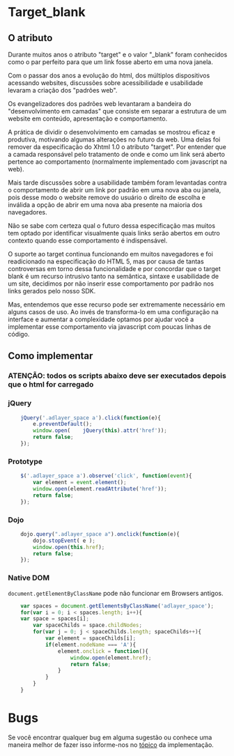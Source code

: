 # Target_blank

## O atributo
Durante muitos anos o atributo "target" e o valor "_blank" foram conhecidos como o par perfeito para que um link fosse aberto em uma nova janela.

Com o passar dos anos a evolução do html, dos múltiplos dispositivos acessando websites, discussões sobre  acessibilidade e usabilidade levaram a criação dos "padrões web".

Os evangelizadores dos padrões web levantaram a bandeira do "desenvolvimento em camadas" que consiste em separar a estrutura de um website em conteúdo, apresentação e comportamento.

A prática de dividir o desenvolvimento em camadas se mostrou eficaz e produtiva, motivando algumas alterações no futuro da web. Uma delas foi remover da especificação do Xhtml 1.0 o atributo "target". Por entender que a camada responsável pelo tratamento de onde e como um link será aberto pertence ao comportamento (normalmente implementado com javascript na web).

Mais tarde discussões sobre a usabilidade também foram levantadas contra o comportamento de abrir um link por padrão em uma nova aba ou janela, pois desse modo o website remove do usuário o direito de escolha e inválida a opção de abrir em uma nova aba presente na maioria dos navegadores.

Não se sabe com certeza qual o futuro dessa especificação mas muitos tem optado por identificar visualmente quais links serão abertos em outro contexto quando esse comportamento é indispensável.

O suporte ao target continua funcionando em muitos navegadores e foi readicionado na especificação do HTML 5, mas por causa de tantas controversas em torno dessa funcionalidade e por concordar que o target blank é um recurso intrusivo tanto na semântica, sintaxe e usabilidade de um site, decidimos por não inserir esse comportamento por padrão nos links gerados pelo nosso SDK.

Mas, entendemos que esse recurso pode ser extremamente necessário em alguns casos de uso. 
Ao invés de transforma-lo em uma configuração na interface e aumentar a complexidade optamos por ajudar você a implementar esse comportamento via javascript com poucas linhas de código. 

## Como implementar
### ATENÇÃO: todos os scripts abaixo deve ser executados depois que o html for carregado

### jQuery
```javascript
	jQuery('.adlayer_space a').click(function(e){
		e.preventDefault();
		window.open(	jQuery(this).attr('href'));
		return false;
	});
```
### Prototype
```javascript
	$('.adlayer_space a').observe('click', function(event){
		var element = event.element();
		window.open(element.readAttribute('href'));
		return false;
	});
```

### Dojo
```javascript
	dojo.query(".adlayer_space a").onclick(function(e){
		dojo.stopEvent( e );
		window.open(this.href);
		return false;
	});
```

### Native DOM
`document.getElementByClassName` pode não funcionar em Browsers antigos.

```javascript
	var spaces = document.getElementsByClassName('adlayer_space');
	for(var i = 0; i < spaces.length; i++){
   	var space = spaces[i];
    	var spaceChilds = space.childNodes;
  		for(var j = 0; j < spaceChilds.length; spaceChilds++){
			var element = spaceChilds[i];
			if(element.nodeName === 'A'){
				element.onclick = function(){
					window.open(element.href);
					return false;
				}
			}
		}
	}
```

# Bugs
Se você encontrar qualquer bug em alguma sugestão ou conhece uma maneira melhor de fazer isso informe-nos no [tópico](https://github.com/adlayer/gallery/issues/1) da implementação.
